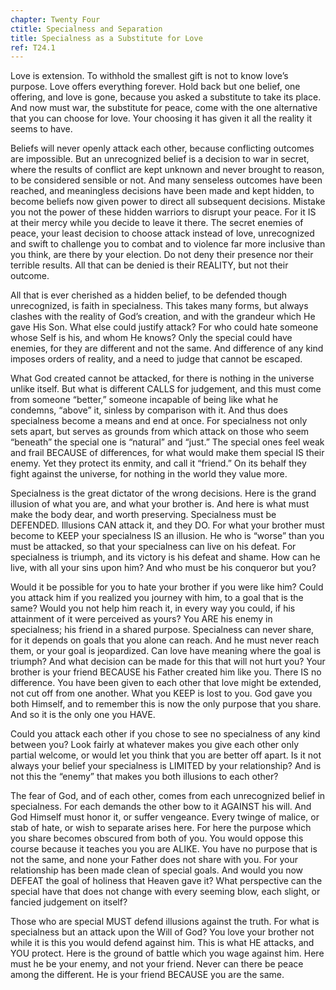```yaml
---
chapter: Twenty Four
ctitle: Specialness and Separation
title: Specialness as a Substitute for Love
ref: T24.1
---
```


Love is extension. To withhold the smallest gift is not to know love’s
purpose. Love offers everything forever. Hold back but one belief, one
offering, and love is gone, because you asked a substitute to take its
place. And now must war, the substitute for peace, come with the one
alternative that you can choose for love. Your choosing it has given it
all the reality it seems to have.

Beliefs will never openly attack each other, because conflicting
outcomes are impossible. But an unrecognized belief is a decision to war
in secret, where the results of conflict are kept unknown and never
brought to reason, to be considered sensible or not. And many senseless
outcomes have been reached, and meaningless decisions have been made and
kept hidden, to become beliefs now given power to direct all subsequent
decisions. Mistake you not the power of these hidden warriors to disrupt
your peace. For it IS at their mercy while you decide to leave it there.
The secret enemies of peace, your least decision to choose attack
instead of love, unrecognized and swift to challenge you to combat and
to violence far more inclusive than you think, are there by your
election. Do not deny their presence nor their terrible results. All
that can be denied is their REALITY, but not their outcome.

All that is ever cherished as a hidden belief, to be defended though
unrecognized, is faith in specialness. This takes many forms, but always
clashes with the reality of God’s creation, and with the grandeur which
He gave His Son. What else could justify attack? For who could hate
someone whose Self is his, and whom He knows? Only the special could
have enemies, for they are different and not the same. And difference of
any kind imposes orders of reality, and a need to judge that cannot be
escaped.

What God created cannot be attacked, for there is nothing in the
universe unlike itself. But what is different CALLS for judgement, and
this must come from someone “better,” someone incapable of being like
what he condemns, “above” it, sinless by comparison with it. And thus
does specialness become a means and end at once. For specialness not
only sets apart, but serves as grounds from which attack on those who
seem “beneath” the special one is “natural” and “just.” The special ones
feel weak and frail BECAUSE of differences, for what would make them
special IS their enemy. Yet they protect its enmity, and call it
“friend.” On its behalf they fight against the universe, for nothing in
the world they value more.

Specialness is the great dictator of the wrong decisions. Here is the
grand illusion of what you are, and what your brother is. And here is
what must make the body dear, and worth preserving. Specialness must be
DEFENDED. Illusions CAN attack it, and they DO. For what your brother
must become to KEEP your specialness IS an illusion. He who is “worse”
than you must be attacked, so that your specialness can live on his
defeat. For specialness is triumph, and its victory is his defeat and
shame. How can he live, with all your sins upon him? And who must be his
conqueror but you?

Would it be possible for you to hate your brother if you were like him?
Could you attack him if you realized you journey with him, to a goal
that is the same? Would you not help him reach it, in every way you
could, if his attainment of it were perceived as yours? You ARE his
enemy in specialness; his friend in a shared purpose. Specialness can
never share, for it depends on goals that you alone can reach. And he
must never reach them, or your goal is jeopardized. Can love have
meaning where the goal is triumph? And what decision can be made for
this that will not hurt you? Your brother is your friend BECAUSE his
Father created him like you. There IS no difference. You have been given
to each other that love might be extended, not cut off from one another.
What you KEEP is lost to you. God gave you both Himself, and to remember
this is now the only purpose that you share. And so it is the only one
you HAVE.

Could you attack each other if you chose to see no specialness of any
kind between you? Look fairly at whatever makes you give each other only
partial welcome, or would let you think that you are better off apart.
Is it not always your belief your specialness is LIMITED by your
relationship? And is not this the “enemy” that makes you both illusions
to each other?

The fear of God, and of each other, comes from each unrecognized belief
in specialness. For each demands the other bow to it AGAINST his will.
And God Himself must honor it, or suffer vengeance. Every twinge of
malice, or stab of hate, or wish to separate arises here. For here the
purpose which you share becomes obscured from both of you. You would
oppose this course because it teaches you you are ALIKE. You have no
purpose that is not the same,
and none your Father does not share with you. For your relationship has
been made clean of special goals. And would you now DEFEAT the goal of
holiness that Heaven gave it? What perspective can the special have that
does not change with every seeming blow, each slight, or fancied
judgement on itself?

Those who are special MUST defend illusions against the truth. For what
is specialness but an attack upon the Will of God? You love your brother
not while it is this you would defend against him. This is what HE
attacks, and YOU protect. Here is the ground of battle which you wage
against him. Here must he be your enemy, and not your friend. Never can
there be peace among the different. He is your friend BECAUSE you are
the same.

